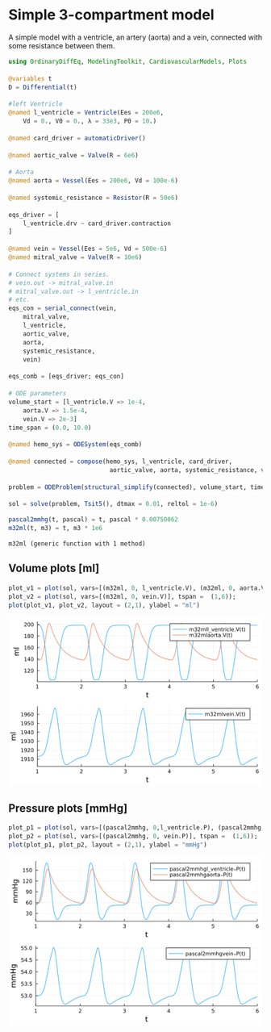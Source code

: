 # Simple 3-compartment model

A simple model with a ventricle, an artery (aorta) and a vein, connected with some resistance between them.

```julia
using OrdinaryDiffEq, ModelingToolkit, CardiovascularModels, Plots

@variables t
D = Differential(t)

#left Ventricle
@named l_ventricle = Ventricle(Ees = 200e6,
    Vd = 0., V0 = 0., λ = 33e3, P0 = 10.)

@named card_driver = automaticDriver()

@named aortic_valve = Valve(R = 6e6)

# Aorta
@named aorta = Vessel(Ees = 200e6, Vd = 100e-6)

@named systemic_resistance = Resistor(R = 50e6)

eqs_driver = [
    l_ventricle.drv ~ card_driver.contraction
]

@named vein = Vessel(Ees = 5e6, Vd = 500e-6)
@named mitral_valve = Valve(R = 10e6)

# Connect systems in series.
# vein.out -> mitral_valve.in
# mitral_valve.out -> l_ventricle.in
# etc.
eqs_con = serial_connect(vein, 
    mitral_valve, 
    l_ventricle,
    aortic_valve,
    aorta,
    systemic_resistance,
    vein)

eqs_comb = [eqs_driver; eqs_con]

# ODE parameters
volume_start = [l_ventricle.V => 1e-4, 
    aorta.V => 1.5e-4,
    vein.V => 2e-3]
time_span = (0.0, 10.0)

@named hemo_sys = ODESystem(eqs_comb)

@named connected = compose(hemo_sys, l_ventricle, card_driver, 
                            aortic_valve, aorta, systemic_resistance, vein, mitral_valve)

problem = ODEProblem(structural_simplify(connected), volume_start, time_span, [])

sol = solve(problem, Tsit5(), dtmax = 0.01, reltol = 1e-6)
```


```julia
pascal2mmhg(t, pascal) = t, pascal * 0.00750062
m32ml(t, m3) = t, m3 * 1e6
```

```
m32ml (generic function with 1 method)
```





## Volume plots [ml]
```julia
plot_v1 = plot(sol, vars=[(m32ml, 0, l_ventricle.V), (m32ml, 0, aorta.V)], tspan =  (1,6));
plot_v2 = plot(sol, vars=[(m32ml, 0, vein.V)], tspan =  (1,6));
plot(plot_v1, plot_v2, layout = (2,1), ylabel = "ml")
```

![](figures/three_compartment_model_3_1.png)



## Pressure plots [mmHg]
```julia
plot_p1 = plot(sol, vars=[(pascal2mmhg, 0,l_ventricle.P), (pascal2mmhg, 0,aorta.P)], tspan =  (1,6));
plot_p2 = plot(sol, vars=[(pascal2mmhg, 0, vein.P)], tspan =  (1,6));
plot(plot_p1, plot_p2, layout = (2,1), ylabel = "mmHg")
```

![](figures/three_compartment_model_4_1.png)
